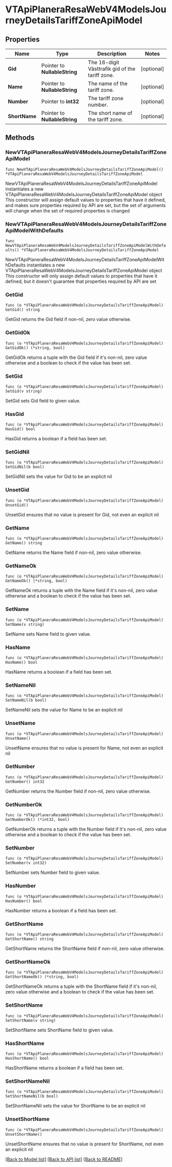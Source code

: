 # VTApiPlaneraResaWebV4ModelsJourneyDetailsTariffZoneApiModel

## Properties

Name | Type | Description | Notes
------------ | ------------- | ------------- | -------------
**Gid** | Pointer to **NullableString** | The 16-digit Västtrafik gid of the tariff zone. | [optional] 
**Name** | Pointer to **NullableString** | The name of the tariff zone. | [optional] 
**Number** | Pointer to **int32** | The tariff zone number. | [optional] 
**ShortName** | Pointer to **NullableString** | The short name of the tariff zone. | [optional] 

## Methods

### NewVTApiPlaneraResaWebV4ModelsJourneyDetailsTariffZoneApiModel

`func NewVTApiPlaneraResaWebV4ModelsJourneyDetailsTariffZoneApiModel() *VTApiPlaneraResaWebV4ModelsJourneyDetailsTariffZoneApiModel`

NewVTApiPlaneraResaWebV4ModelsJourneyDetailsTariffZoneApiModel instantiates a new VTApiPlaneraResaWebV4ModelsJourneyDetailsTariffZoneApiModel object
This constructor will assign default values to properties that have it defined,
and makes sure properties required by API are set, but the set of arguments
will change when the set of required properties is changed

### NewVTApiPlaneraResaWebV4ModelsJourneyDetailsTariffZoneApiModelWithDefaults

`func NewVTApiPlaneraResaWebV4ModelsJourneyDetailsTariffZoneApiModelWithDefaults() *VTApiPlaneraResaWebV4ModelsJourneyDetailsTariffZoneApiModel`

NewVTApiPlaneraResaWebV4ModelsJourneyDetailsTariffZoneApiModelWithDefaults instantiates a new VTApiPlaneraResaWebV4ModelsJourneyDetailsTariffZoneApiModel object
This constructor will only assign default values to properties that have it defined,
but it doesn't guarantee that properties required by API are set

### GetGid

`func (o *VTApiPlaneraResaWebV4ModelsJourneyDetailsTariffZoneApiModel) GetGid() string`

GetGid returns the Gid field if non-nil, zero value otherwise.

### GetGidOk

`func (o *VTApiPlaneraResaWebV4ModelsJourneyDetailsTariffZoneApiModel) GetGidOk() (*string, bool)`

GetGidOk returns a tuple with the Gid field if it's non-nil, zero value otherwise
and a boolean to check if the value has been set.

### SetGid

`func (o *VTApiPlaneraResaWebV4ModelsJourneyDetailsTariffZoneApiModel) SetGid(v string)`

SetGid sets Gid field to given value.

### HasGid

`func (o *VTApiPlaneraResaWebV4ModelsJourneyDetailsTariffZoneApiModel) HasGid() bool`

HasGid returns a boolean if a field has been set.

### SetGidNil

`func (o *VTApiPlaneraResaWebV4ModelsJourneyDetailsTariffZoneApiModel) SetGidNil(b bool)`

 SetGidNil sets the value for Gid to be an explicit nil

### UnsetGid
`func (o *VTApiPlaneraResaWebV4ModelsJourneyDetailsTariffZoneApiModel) UnsetGid()`

UnsetGid ensures that no value is present for Gid, not even an explicit nil
### GetName

`func (o *VTApiPlaneraResaWebV4ModelsJourneyDetailsTariffZoneApiModel) GetName() string`

GetName returns the Name field if non-nil, zero value otherwise.

### GetNameOk

`func (o *VTApiPlaneraResaWebV4ModelsJourneyDetailsTariffZoneApiModel) GetNameOk() (*string, bool)`

GetNameOk returns a tuple with the Name field if it's non-nil, zero value otherwise
and a boolean to check if the value has been set.

### SetName

`func (o *VTApiPlaneraResaWebV4ModelsJourneyDetailsTariffZoneApiModel) SetName(v string)`

SetName sets Name field to given value.

### HasName

`func (o *VTApiPlaneraResaWebV4ModelsJourneyDetailsTariffZoneApiModel) HasName() bool`

HasName returns a boolean if a field has been set.

### SetNameNil

`func (o *VTApiPlaneraResaWebV4ModelsJourneyDetailsTariffZoneApiModel) SetNameNil(b bool)`

 SetNameNil sets the value for Name to be an explicit nil

### UnsetName
`func (o *VTApiPlaneraResaWebV4ModelsJourneyDetailsTariffZoneApiModel) UnsetName()`

UnsetName ensures that no value is present for Name, not even an explicit nil
### GetNumber

`func (o *VTApiPlaneraResaWebV4ModelsJourneyDetailsTariffZoneApiModel) GetNumber() int32`

GetNumber returns the Number field if non-nil, zero value otherwise.

### GetNumberOk

`func (o *VTApiPlaneraResaWebV4ModelsJourneyDetailsTariffZoneApiModel) GetNumberOk() (*int32, bool)`

GetNumberOk returns a tuple with the Number field if it's non-nil, zero value otherwise
and a boolean to check if the value has been set.

### SetNumber

`func (o *VTApiPlaneraResaWebV4ModelsJourneyDetailsTariffZoneApiModel) SetNumber(v int32)`

SetNumber sets Number field to given value.

### HasNumber

`func (o *VTApiPlaneraResaWebV4ModelsJourneyDetailsTariffZoneApiModel) HasNumber() bool`

HasNumber returns a boolean if a field has been set.

### GetShortName

`func (o *VTApiPlaneraResaWebV4ModelsJourneyDetailsTariffZoneApiModel) GetShortName() string`

GetShortName returns the ShortName field if non-nil, zero value otherwise.

### GetShortNameOk

`func (o *VTApiPlaneraResaWebV4ModelsJourneyDetailsTariffZoneApiModel) GetShortNameOk() (*string, bool)`

GetShortNameOk returns a tuple with the ShortName field if it's non-nil, zero value otherwise
and a boolean to check if the value has been set.

### SetShortName

`func (o *VTApiPlaneraResaWebV4ModelsJourneyDetailsTariffZoneApiModel) SetShortName(v string)`

SetShortName sets ShortName field to given value.

### HasShortName

`func (o *VTApiPlaneraResaWebV4ModelsJourneyDetailsTariffZoneApiModel) HasShortName() bool`

HasShortName returns a boolean if a field has been set.

### SetShortNameNil

`func (o *VTApiPlaneraResaWebV4ModelsJourneyDetailsTariffZoneApiModel) SetShortNameNil(b bool)`

 SetShortNameNil sets the value for ShortName to be an explicit nil

### UnsetShortName
`func (o *VTApiPlaneraResaWebV4ModelsJourneyDetailsTariffZoneApiModel) UnsetShortName()`

UnsetShortName ensures that no value is present for ShortName, not even an explicit nil

[[Back to Model list]](../README.md#documentation-for-models) [[Back to API list]](../README.md#documentation-for-api-endpoints) [[Back to README]](../README.md)



